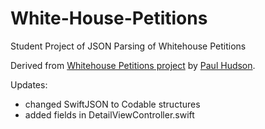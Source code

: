 # White-House-Petitions
Student Project of JSON Parsing of Whitehouse Petitions

Derived from [Whitehouse Petitions project](https://www.hackingwithswift.com/read/7/overview) by [Paul Hudson](https://www.hackingwithswift.com/about).

Updates:
* changed SwiftJSON to Codable structures
* added fields in DetailViewController.swift
